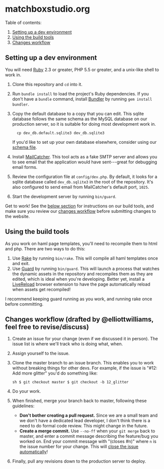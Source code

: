 # matchboxstudio.org

Table of contents:

1. [Setting up a dev environment](#setting-up-a-dev-environment)
2. [Using the build tools](#using-the-build-tools)
3. [Changes workflow](#changes-workflow)

## Setting up a dev environment

You will need [Ruby][rb] 2.3 or greater, PHP 5.5 or greater, and a unix-like
shell to work in.

1. Clone this repository and `cd` into it.

2. Run `bundle install` to load the project's Ruby dependencies. If you don't
   have a `bundle` command, install [Bundler][b] by running `gem install
   bundler`.

3. Copy the default database to a copy that you can edit. This sqlite database
   follows the same schema as the MySQL database on our production server, so
   it is suitable for doing most development work in.

         cp dev_db.default.sqlite3 dev_db.sqlite3

      If you'd like to set up your own database elsewhere, consider using our
      [schema file][sql].
    
4. Install [MailCatcher][mc]. This tool acts as a fake SMTP server and allows
   you to see email that the application would have sent---great for debugging
   email forms.

5. Review the configuration file at `config/dev.php`. By default, it looks for
   a sqlite database called `dev_db.sqlite3` in the root of the repository.
   It's also configured to send email from MailCatcher's default port, `1025`.

6. Start the development server by running `bin/guard`.

Get to work! See the [below section](#using-the-build-tools) for instructions
on our build tools, and make sure you review our [changes
workflow](#changes-workflow) before submitting changes to the website.
    
[rb]: https://www.ruby-lang.org/en/
[b]: http://bundler.io
[sql]: https://github.com/matchboxcowork/dev/blob/master/schema_20160614.sql
[mc]: https://mailcatcher.me

## Using the build tools

As you work on haml page templates, you'll need to recompile them to html and
php. There are two ways to do this:

1. Use [Rake][rake] by running `bin/rake`. This will compile all haml templates
once and exit.
2. Use [Guard][guard] by running `bin/guard`. This will launch a process that
watches the dynamic assets in the repository and recompiles them as they are
edited, which is ideal when you're developing. Better yet, install a
[LiveReload][lr] browser extension to have the page automatically reload when
assets get recompiled!

[rake]: https://github.com/ruby/rake 
[guard]: http://guardgem.org 
[lr]: http://livereload.com/extensions#installing-sections

I recommend keeping guard running as you work, and running rake once before
committing.

## Changes workflow (drafted by @elliottwilliams, feel free to revise/discuss)

1. Create an issue for your change (even if we discussed it in person). The
issue list is where we'll track who is doing what, when.
2. Assign yourself to the issue.
3. Clone the master branch to an issue branch. This enables you to work without
breaking things for other devs. For example, if the issue is "#12: Add more
glitter" you'd do something like:
    
    ```sh $ git checkout master $ git checkout -b 12_glitter ```
    
3. Do your work.
4. When finished, merge your branch back to master, following these guidelines:

    - **Don't bother creating a pull request.** Since we are a small team and
      we don't have a dedicated lead developer, I don't think there is a need
      to do formal code review. This might change in the future.
    - **Create a merge commit.** Use `--no-ff` when your `git merge` back to
      master, and enter a commit message describing the feature/bug you worked
      on. End your commit message with "(closes #n)" where `n` is the issue
      number for your change. This will [close the issue
      automatically](https://help.github.com/articles/closing-issues-via-commit-messages/)!

5. Finally, pull any revisions down to the production server to deploy.
